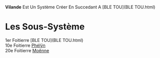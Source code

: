 **Vilande** Est Un Système Créer En Succedant A [BLE TOU](BLE TOU.html)

# Les Sous-Système
1er Foitierre [BLE TOU](BLE TOU.html)  
10e Foitierre [Phélÿn](Phélÿn.html)  
20e Foitierre [Moênne](Moênne.html)